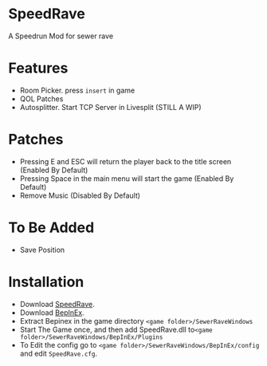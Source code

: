 # SpeedRave
 A Speedrun Mod for sewer rave

# Features
 * Room Picker. press ``insert`` in game
 * QOL Patches
 * Autosplitter. Start TCP Server in Livesplit (STILL A WIP)
   
 # Patches
  * Pressing E and ESC will return the player back to the title screen (Enabled By Default)
  * Pressing Space in the main menu will start the game (Enabled By Default)
  * Remove Music (Disabled By Default)
    
 # To Be Added
  * Save Position

# Installation
* Download [SpeedRave](https://github.com/CodeNameMeteor/SpeedRave/releases).
* Download [BepInEx](https://github.com/BepInEx/BepInEx/releases/).
* Extract Bepinex in the game directory ``<game folder>/SewerRaveWindows``
* Start The Game once, and then add SpeedRave.dll to``<game folder>/SewerRaveWindows/BepInEx/Plugins``
* To Edit the config go to ``<game folder>/SewerRaveWindows/BepInEx/config`` and edit ``SpeedRave.cfg``.
